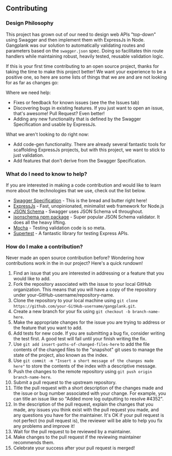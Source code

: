 ## Contributing

### Design Philosophy

This project has grown out of our need to design web APIs "top-down" using Swagger and then implement them with ExpressJs in Node.  Gangplank was our solution to automatically validating routes and parameters based on the `swagger.json` spec. Doing so facilitates thin route handlers while maintaining robust, heavily tested, reusable validation logic.

If this is your first time contributing to an open source project, thanks for taking the time to make this project better!  We want your experience to be a positive one, so here are some lists of things that we are and are not looking for as far as changes go:

Where we need help:
* Fixes or feedback for known issues (see the the Issues tab)
* Discovering bugs in existing features.  If you just want to open an issue, that's awesome! Pull Request? Even better!
* Adding any new functionality that is defined by the Swagger Specification and usable by ExpressJs.

What we aren't looking to do right now:
* Add code-gen functionality.  There are already several fantastic tools for scaffolding ExpressJs projects, but with this project, we want to stick to just validation.
* Add features that don't derive from the Swagger Specification.

### What do I need to know to help?

If you are interested in making a code contribution and would like to learn more about the technologies that we use, check out the list below.

* [Swagger Specification](http://swagger.io/specification/) - This is the bread and butter right here!
* [ExpressJs](https://expressjs.com/) - Fast, unopinionated, minimalist web framework for Node.js
* [JSON Schema](http://json-schema.org/) - Swagger uses JSON Schema v4 throughout.
* [jsonschema npm package](https://www.npmjs.com/package/jsonschema) - Super popular JSON Schema validator.  It does all the heavy lifting.
* [Mocha](https://mochajs.org/) - Testing validation code is so meta.
* [Supertest](https://www.npmjs.com/package/supertest) - A fantastic library for testing Express APIs.

### How do I make a contribution?

Never made an open source contribution before? Wondering how contributions work in the in our project? Here's a quick rundown!

1. Find an issue that you are interested in addressing or a feature that you would like to add.
1. Fork the repository associated with the issue to your local GitHub organization. This means that you will have a copy of the repository under your-GitHub-username/repository-name.
1. Clone the repository to your local machine using `git clone https://github.com/your-GitHub-username/gangplank.git`.
1. Create a new branch for your fix using `git checkout -b branch-name-here`.
1. Make the appropriate changes for the issue you are trying to address or the feature that you want to add.
1. Add tests for new code.  If you are submitting a bug fix, consider writing the test first.  A good test will fail until your finish writing the fix.
1. Use `git add insert-paths-of-changed-files-here` to add the file contents of the changed files to the "snapshot" git uses to manage the state of the project, also known as the index.
1. Use `git commit -m "Insert a short message of the changes made here"` to store the contents of the index with a descriptive message.
1. Push the changes to the remote repository using `git push origin branch-name-here`.
1. Submit a pull request to the upstream repository.
1. Title the pull request with a short description of the changes made and the issue or bug number associated with your change. For example, you can title an issue like so "Added more log outputting to resolve #4352".
1. In the description of the pull request, explain the changes that you made, any issues you think exist with the pull request you made, and any questions you have for the maintainer. It's OK if your pull request is not perfect (no pull request is), the reviewer will be able to help you fix any problems and improve it!
1. Wait for the pull request to be reviewed by a maintainer.
1. Make changes to the pull request if the reviewing maintainer recommends them.
1. Celebrate your success after your pull request is merged!